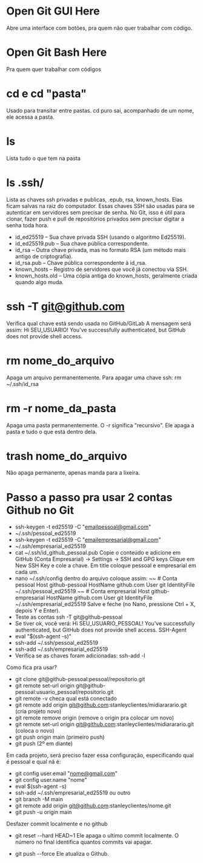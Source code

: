 # Open Git GUI Here
Abre uma interface com botões, pra quem não quer trabalhar  com código. 

# Open Git Bash Here
Pra quem quer trabalhar com códigos

# cd e cd "pasta"
Usado para transitar entre pastas. cd puro sai, acompanhado de um nome, ele acessa a pasta. 

# ls
Lista tudo o que tem na pasta

# ls .ssh/
Lista as chaves ssh privadas e publicas, .epub, rsa, known_hosts.
Elas ficam salvas na raiz do computador. 
Essas chaves SSH são usadas para se autenticar em servidores sem precisar de senha. No Git, isso é útil para clonar, fazer push e pull de repositórios privados sem precisar digitar a senha toda hora.
- id_ed25519 – Sua chave privada SSH (usando o algoritmo Ed25519).
- id_ed25519.pub – Sua chave pública correspondente.
- id_rsa – Outra chave privada, mas no formato RSA (um método mais antigo de criptografia).
- id_rsa.pub – Chave pública correspondente à id_rsa.
- known_hosts – Registro de servidores que você já conectou via SSH.
- known_hosts.old – Uma cópia antiga do known_hosts, geralmente criada quando algo muda.

# ssh -T git@github.com
Verifica qual chave está sendo usada no GitHub/GitLab
A mensagem será assim: 
Hi SEU_USUARIO! You've successfully authenticated, but GitHub does not provide shell access.

# rm nome_do_arquivo
Apaga um arquivo permanentemente. Para apagar uma chave ssh: 
rm ~/.ssh/id_rsa

# rm -r nome_da_pasta
Apaga uma pasta permanentemente. O -r significa "recursivo". Ele apaga a pasta e tudo o que está dentro dela. 

# trash nome_do_arquivo
Não apaga permanente, apenas manda para a lixeira. 

# Passo a passo pra usar 2 contas Github no Git
- ssh-keygen -t ed25519 -C "emailpessoal@gmail.com"
- ~/.ssh/pessoal_ed25519
- ssh-keygen -t ed25519 -C "emailempresarial@gmail.com"
- ~/.ssh/empresarial_ed25519
- cat ~/.ssh/id_github_pessoal.pub Copie o conteúdo e adicione em GitHub (Conta Empresarial) → Settings → SSH and GPG keys
Clique em New SSH Key e cole a chave. Em title coloque pessoal e empresarial em cada um.
- nano ~/.ssh/config dentro do arquivo coloque assim:
~~  # Conta pessoal
Host github-pessoal
    HostName github.com
    User git
    IdentityFile ~/.ssh/pessoal_ed25519
~~ # Conta empresarial
Host github-empresarial
    HostName github.com
    User git
    IdentityFile ~/.ssh/empresarial_ed25519
Salve e feche (no Nano, pressione Ctrl + X, depois Y e Enter).
- Teste as contas ssh -T git@github-pessoal
- Se tiver ok, você verá: Hi SEU_USUARIO_PESSOAL! You've successfully authenticated, but GitHub does not provide shell access.
SSH-Agent
- eval "$(ssh-agent -s)"
- ssh-add ~/.ssh/pessoal_ed25519
- ssh-add ~/.ssh/empresarial_ed25519
- Verifica se as chaves foram adicionadas: ssh-add -l

Como fica pra usar? 
- git clone git@github-pessoal:pessoal/repositorio.git
- git remote set-url origin git@github-pessoal:usuario_pessoal/repositorio.git
- git remote -v checa qual está conectado
- git remote add origin git@github.com:stanleyclientes/midiararario.git (cria projeto novo)
- git remote remove origin (remove o origin pra colocar um novo)
- git remote set-url origin git@github.com:stanleyclientes/midiararario.git (coloca o novo)
- git push origin main (primeiro push)
- git push (2º em diante)

Em cada projeto, será preciso fazer essa configuração, especificando qual é pessoal e qual nã é: 
- git config user.email "nome@gmail.com"
- git config user.name "nome"
- eval $(ssh-agent -s)
- ssh-add ~/.ssh/empresarial_ed25519 ou outro
- git branch -M main
- git remote add origin git@github.com:stanleyclientes/nome.git
- git push -u origin main

Desfazer commit localmente e no github
- git reset --hard HEAD~1
Ele apaga o ultimo commit localmente. O número no final identifica quantos commits vai apagar.

- git push --force
Ele atualiza o Github. 








